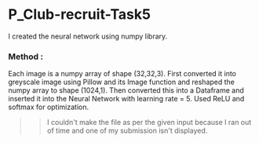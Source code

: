 # P_Club-recruit-Task5
I created the neural network using numpy library.
### Method :
Each image is a numpy array of shape (32,32,3). First converted it into greyscale image using Pillow and its Image function and reshaped the numpy array to shape (1024,1).
Then converted this into a Dataframe and inserted it into the Neural Network with learning rate = 5.
Used ReLU and softmax for optimization.
>>I couldn't make the file as per the given input because I ran out of time and one of my submission isn't displayed.
